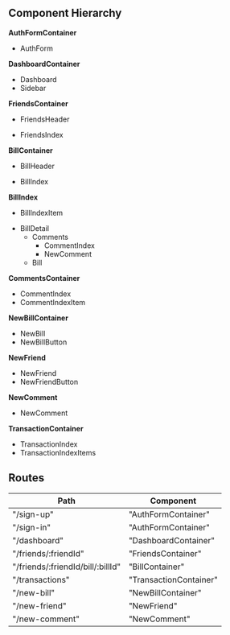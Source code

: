## Component Hierarchy

**AuthFormContainer**
 - AuthForm

**DashboardContainer**
 - Dashboard
 - Sidebar

**FriendsContainer**
 - FriendsHeader
  * FriendsIndex

**BillContainer**
 - BillHeader
  + BillIndex


**BillIndex**
 - BillIndexItem
  + BillDetail
    + Comments
      - CommentIndex
      - NewComment
    * Bill

**CommentsContainer**
 - CommentIndex
  - CommentIndexItem

**NewBillContainer**
 - NewBill
  - NewBillButton

**NewFriend**
 - NewFriend
  - NewFriendButton

**NewComment**
 - NewComment
 

**TransactionContainer**
 - TransactionIndex
  - TransactionIndexItems

## Routes

|Path   | Component   |
|-------|-------------|
| "/sign-up" | "AuthFormContainer" |
| "/sign-in" | "AuthFormContainer" |
| "/dashboard" | "DashboardContainer" |
| "/friends/:friendId" | "FriendsContainer" |
| "/friends/:friendId/bill/:billId" | "BillContainer" |
| "/transactions" | "TransactionContainer"
| "/new-bill" | "NewBillContainer" |
| "/new-friend" | "NewFriend" |
| "/new-comment" | "NewComment" |
